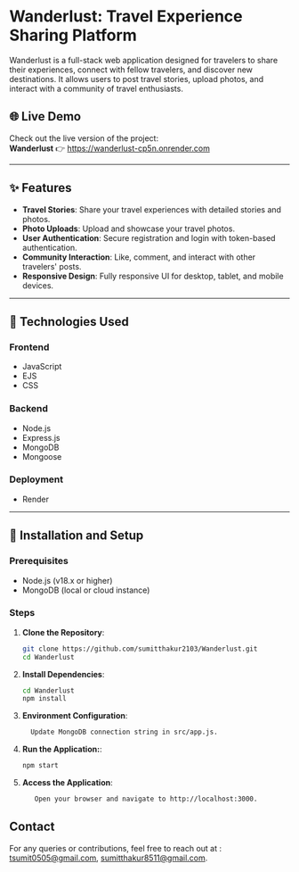 # Wanderlust: Travel Experience Sharing Platform

Wanderlust is a full-stack web application designed for travelers to share their experiences, connect with fellow travelers, and discover new destinations. It allows users to post travel stories, upload photos, and interact with a community of travel enthusiasts.

## 🌐 Live Demo

Check out the live version of the project:  
**Wanderlust** 👉 https://wanderlust-cp5n.onrender.com

---

## ✨ Features

- **Travel Stories**: Share your travel experiences with detailed stories and photos.
- **Photo Uploads**: Upload and showcase your travel photos.
- **User Authentication**: Secure registration and login with token-based authentication.
- **Community Interaction**: Like, comment, and interact with other travelers' posts.
- **Responsive Design**: Fully responsive UI for desktop, tablet, and mobile devices.

---

## 🔧 Technologies Used

### Frontend
- JavaScript  
- EJS  
- CSS

### Backend
- Node.js  
- Express.js  
- MongoDB  
- Mongoose

### Deployment
- Render

---

## 🚀 Installation and Setup

### Prerequisites
- Node.js (v18.x or higher)
- MongoDB (local or cloud instance)

### Steps

1. **Clone the Repository**:

   ```bash
   git clone https://github.com/sumitthakur2103/Wanderlust.git
   cd Wanderlust
   ```

2. **Install Dependencies**:
   
     ```bash
     cd Wanderlust
     npm install
     ```

3. **Environment Configuration**:

     ```bash
       Update MongoDB connection string in src/app.js.
     ```
 
4. **Run the Application:**:

    ```bash
   npm start
     ```

5. **Access the Application**:

    ```bash
       Open your browser and navigate to http://localhost:3000.
     ```
 

## Contact
For any queries or contributions, feel free to reach out at : tsumit0505@gmail.com, sumitthakur8511@gmail.com.


